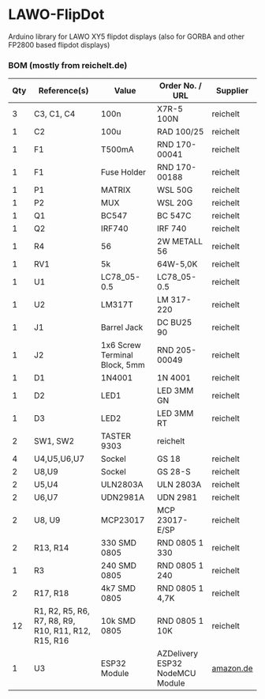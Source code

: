 # LAWO-FlipDot
Arduino library for LAWO XY5 flipdot displays (also for GORBA and other FP2800 based flipdot displays)

### BOM (mostly from reichelt.de)


| Qty	| Reference(s)	| Value |	Order No. / URL	| Supplier
|------|------------|---------------|-------------|-------------|
3 |	C3, C1, C4|100n|	X7R-5 100N	|reichelt
|1|	C2	|100u	|RAD 100/25|	reichelt
|1|	F1	|T500mA	|RND 170-00041	|reichelt
|1|	F1	|Fuse Holder |RND 170-00188 |reichelt
|1|P1	|MATRIX	|WSL 50G	|reichelt
|1|P2	|MUX|	WSL 20G	|reichelt
|1|Q1	|BC547|	BC 547C	|reichelt
|1|Q2	|IRF740	|IRF 740	|reichelt
|1|	R4|	56|	2W METALL 56	|reichelt
|1|	RV1|	5k|	64W-5,0K|	reichelt
|1	|U1|LC78_05-0.5	|LC78_05-0.5	|reichelt
|1|	U2	|LM317T	|LM 317-220	|reichelt
|1| J1 | Barrel Jack | DC BU25 90|reichelt
|1| J2 | 1x6 Screw Terminal Block, 5mm | RND 205-00049 |reichelt
|1| D1| 1N4001 | 1N 4001|reichelt|
|1| D2| LED1 | LED 3MM GN |reichelt|
|1| D3| LED2 | LED 3MM RT|reichelt
|2| SW1, SW2| TASTER 9303 | reichelt
|4| U4,U5,U6,U7	|Sockel	|GS 18	|reichelt
|2|U8,U9	|Sockel	|GS 28-S	|reichelt
|2| U5,U4	|ULN2803A	|ULN 2803A|	reichelt
|2	|U6,U7	|UDN2981A	|UDN 2981	|reichelt
|2| U8, U9 | MCP23017 | MCP 23017-E/SP | reichelt
|2| R13, R14 | 330 SMD 0805 | RND 0805 1 330 | reichelt
|1| R3 | 240 SMD 0805 | RND 0805 1 240 | reichelt
|2| R17, R18 | 4k7 SMD 0805 | RND 0805 1 4,7K  | reichelt
|12| R1, R2, R5, R6, R7, R8, R9, R10, R11, R12, R15, R16 | 10k SMD 0805 | RND 0805 1 10K  | reichelt
| 1 | U3 | ESP32 Module | AZDelivery ESP32 NodeMCU Module | [amazon.de](https://www.amazon.de/AZDelivery-NodeMCU-Development-Nachfolgermodell-ESP8266/dp/B071P98VTG/ref=sxts_sxwds-bia-wc-p13n1_0)
